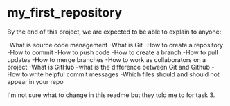 # my_first_repository

By the end of this project, we are expected to be able to explain to anyone:

-What is source code management
-What is Git
-How to create a repository
-How to commit
-How to push code
-How to create a branch
-How to pull updates
-How to merge branches
-How to work as collaborators on a project
-What is GitHub
-what is the difference between Git and Github
-How to write helpful commit messages
-Which files should and should not appear in your repo

I'm not sure what to change in this readme but they told me to for task 3.
